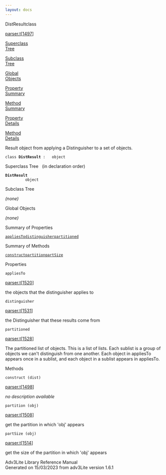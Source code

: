 ```yaml
---
layout: docs
---
```

<span class="title">DistResult</span><span class="type">class</span>

[parser.t](../file/parser.t.html)\[[1497](../source/parser.t.html#1497)\]

[Superclass  
Tree](#_SuperClassTree_)

[Subclass  
Tree](#_SubClassTree_)

[Global  
Objects](#_ObjectSummary_)

[Property  
Summary](#_PropSummary_)

[Method  
Summary](#_MethodSummary_)

[Property  
Details](#_Properties_)

[Method  
Details](#_Methods_)



Result object from applying a Distinguisher to a set of objects.

`class `**`DistResult`**` :   object`



<span id="_SuperClassTree_"></span>



<span class="hdln">Superclass Tree</span>   (in declaration order)



**`DistResult`**  
`         object`  
<span id="_SubClassTree_"></span>



<span class="hdln">Subclass Tree</span>  



*(none)* <span id="_ObjectSummary_"></span>



<span class="hdln">Global Objects</span>  



*(none)* <span id="_PropSummary_"></span>



<span class="hdln">Summary of Properties</span>  



[`appliesTo`](#appliesTo)[`distinguisher`](#distinguisher)[`partitioned`](#partitioned)

<span id="_MethodSummary_"></span>



<span class="hdln">Summary of Methods</span>  



[`construct`](#construct)[`partition`](#partition)[`partSize`](#partSize)

<span id="_Properties_"></span>



<span class="hdln">Properties</span>  



<span id="appliesTo"></span>

`appliesTo`

[parser.t](../file/parser.t.html)\[[1520](../source/parser.t.html#1520)\]



the objects that the distinguisher applies to



<span id="distinguisher"></span>

`distinguisher`

[parser.t](../file/parser.t.html)\[[1531](../source/parser.t.html#1531)\]



the Distinguisher that these results come from



<span id="partitioned"></span>

`partitioned`

[parser.t](../file/parser.t.html)\[[1528](../source/parser.t.html#1528)\]



The partitioned list of objects. This is a list of lists. Each sublist
is a group of objects we can't distinguish from one another. Each object
in appliesTo appears once in a sublist, and each object in a sublist
appears in appliesTo.



<span id="_Methods_"></span>



<span class="hdln">Methods</span>  



<span id="construct"></span>

`construct (dist)`

[parser.t](../file/parser.t.html)\[[1498](../source/parser.t.html#1498)\]



*no description available*



<span id="partition"></span>

`partition (obj)`

[parser.t](../file/parser.t.html)\[[1508](../source/parser.t.html#1508)\]



get the partition in which 'obj' appears



<span id="partSize"></span>

`partSize (obj)`

[parser.t](../file/parser.t.html)\[[1514](../source/parser.t.html#1514)\]



get the size of the partition in which 'obj' appears





Adv3Lite Library Reference Manual  
Generated on 15/03/2023 from adv3Lite version 1.6.1



